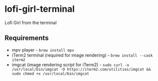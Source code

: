 # lofi-girl-terminal
Lofi Girl from the terminal



## Requirements

- mpv player - `brew install mpv`
- iTerm2 terminal (required for image rendering) - `brew install --cask iterm2`
- imgcat (image rendering script for iTerm2) - `sudo curl -o /usr/local/bin/imgcat -O https://iterm2.com/utilities/imgcat && sudo chmod +x /usr/local/bin/imgcat`

